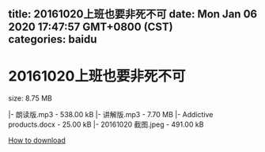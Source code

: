 
title: 20161020上班也要非死不可
date: Mon Jan 06 2020 17:47:57 GMT+0800 (CST)    
categories: baidu
---

# 20161020上班也要非死不可
size: 8.75 MB
 
 
|- 朗读版.mp3 - 538.00 kB
|- 讲解版.mp3 - 7.70 MB
|- Addictive products.docx - 25.00 kB
|- 20161020 截图.jpeg - 491.00 kB

[How to download](https://bpcam.bemobtrk.com/go/2ceec3aa-1ca2-46d6-b9ff-aaa5c184517c?jno=4423)